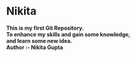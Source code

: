# Nikita
<b>
This is my first Git  Repository.
<br>
To enhance my skills and gain some knowledge,
<br>
and learn some new idea.
<br>
Author :- Nikita Gupta 
